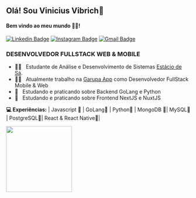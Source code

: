 ## Olá! Sou Vinicius Vibrich👋
#### Bem vindo ao meu mundo 🧑‍💻!

 [![Linkedin Badge](https://img.shields.io/badge/-ViniciusVibrich-6633cc?-LinkedIn-blue?style=flat-square&logo=Linkedin&logoColor=white&link=https://www.linkedin.com/in/vvibrich/)](https://www.linkedin.com/in/vvibrich/) 
 [![Instagram Badge](https://img.shields.io/badge/-Instagram-blue?style=flat-square&logo=Instagram&logoColor=white&link=https://instagram.com/ovibrich)](https://instagram.com/ovibrich) 
[![Gmail Badge](https://img.shields.io/badge/-viniciusvibrich@gmail.com-6633cc?style=flat-square&logo=Gmail&logoColor=white&link=mailto:viniciusvibrich@gmail.com)](mailto:viniciusvibrich@gmail.com)

### DESENVOLVEDOR FULLSTACK WEB & MOBILE

- 👨‍🎓  &nbsp; Estudante de Análise e Desenvolvimento de Sistemas [Estácio de Sá](https://www.estacio.br/).
- 👨‍💻 &nbsp; Atualmente trabalho na [Garupa App](http://garupa.co/) como Desenvolvedor FullStack Mobile & Web
- 📖 &nbsp; Estudando e praticando sobre Backend GoLang e Python
- 📖 &nbsp; Estudando e praticando sobre Frontend NextJS e NuxtJS

**💻 Experiências:**
 | Javascript 💙 | GoLang🧡 | Python💜 | MongoDB 💜| MySQL💜 | PostgreSQL💜| React & React Native💜| 


<div>
  <a href="https://github.com/vvibrich">
  <img height="180em" src="https://github-readme-stats.vercel.app/api/top-langs/?username=vvibrich&layout=compact&langs_count=7&theme=dracula"/>
</div>
 </a>
